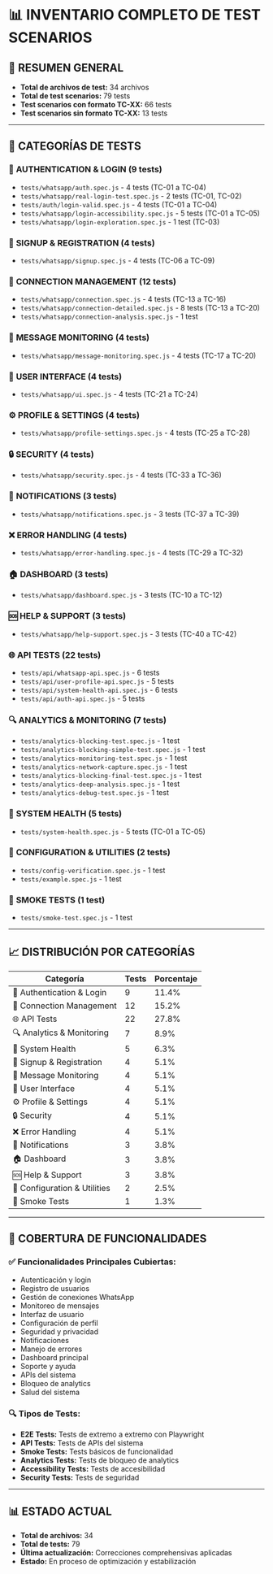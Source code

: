 # 📊 INVENTARIO COMPLETO DE TEST SCENARIOS

## 🎯 **RESUMEN GENERAL**
- **Total de archivos de test:** 34 archivos
- **Total de test scenarios:** 79 tests
- **Test scenarios con formato TC-XX:** 66 tests
- **Test scenarios sin formato TC-XX:** 13 tests

---

## 📁 **CATEGORÍAS DE TESTS**

### 🔐 **AUTHENTICATION & LOGIN (9 tests)**
- `tests/whatsapp/auth.spec.js` - 4 tests (TC-01 a TC-04)
- `tests/whatsapp/real-login-test.spec.js` - 2 tests (TC-01, TC-02)
- `tests/auth/login-valid.spec.js` - 4 tests (TC-01 a TC-04)
- `tests/whatsapp/login-accessibility.spec.js` - 5 tests (TC-01 a TC-05)
- `tests/whatsapp/login-exploration.spec.js` - 1 test (TC-03)

### 📝 **SIGNUP & REGISTRATION (4 tests)**
- `tests/whatsapp/signup.spec.js` - 4 tests (TC-06 a TC-09)

### 🔗 **CONNECTION MANAGEMENT (12 tests)**
- `tests/whatsapp/connection.spec.js` - 4 tests (TC-13 a TC-16)
- `tests/whatsapp/connection-detailed.spec.js` - 8 tests (TC-13 a TC-20)
- `tests/whatsapp/connection-analysis.spec.js` - 1 test

### 📱 **MESSAGE MONITORING (4 tests)**
- `tests/whatsapp/message-monitoring.spec.js` - 4 tests (TC-17 a TC-20)

### 🎨 **USER INTERFACE (4 tests)**
- `tests/whatsapp/ui.spec.js` - 4 tests (TC-21 a TC-24)

### ⚙️ **PROFILE & SETTINGS (4 tests)**
- `tests/whatsapp/profile-settings.spec.js` - 4 tests (TC-25 a TC-28)

### 🔒 **SECURITY (4 tests)**
- `tests/whatsapp/security.spec.js` - 4 tests (TC-33 a TC-36)

### 🔔 **NOTIFICATIONS (3 tests)**
- `tests/whatsapp/notifications.spec.js` - 3 tests (TC-37 a TC-39)

### ❌ **ERROR HANDLING (4 tests)**
- `tests/whatsapp/error-handling.spec.js` - 4 tests (TC-29 a TC-32)

### 🏠 **DASHBOARD (3 tests)**
- `tests/whatsapp/dashboard.spec.js` - 3 tests (TC-10 a TC-12)

### 🆘 **HELP & SUPPORT (3 tests)**
- `tests/whatsapp/help-support.spec.js` - 3 tests (TC-40 a TC-42)

### 🌐 **API TESTS (22 tests)**
- `tests/api/whatsapp-api.spec.js` - 6 tests
- `tests/api/user-profile-api.spec.js` - 5 tests
- `tests/api/system-health-api.spec.js` - 6 tests
- `tests/api/auth-api.spec.js` - 5 tests

### 🔍 **ANALYTICS & MONITORING (7 tests)**
- `tests/analytics-blocking-test.spec.js` - 1 test
- `tests/analytics-blocking-simple-test.spec.js` - 1 test
- `tests/analytics-monitoring-test.spec.js` - 1 test
- `tests/analytics-network-capture.spec.js` - 1 test
- `tests/analytics-blocking-final-test.spec.js` - 1 test
- `tests/analytics-deep-analysis.spec.js` - 1 test
- `tests/analytics-debug-test.spec.js` - 1 test

### 🏥 **SYSTEM HEALTH (5 tests)**
- `tests/system-health.spec.js` - 5 tests (TC-01 a TC-05)

### 🔧 **CONFIGURATION & UTILITIES (2 tests)**
- `tests/config-verification.spec.js` - 1 test
- `tests/example.spec.js` - 1 test

### 💨 **SMOKE TESTS (1 test)**
- `tests/smoke-test.spec.js` - 1 test

---

## 📈 **DISTRIBUCIÓN POR CATEGORÍAS**

| Categoría | Tests | Porcentaje |
|-----------|-------|------------|
| 🔐 Authentication & Login | 9 | 11.4% |
| 🔗 Connection Management | 12 | 15.2% |
| 🌐 API Tests | 22 | 27.8% |
| 🔍 Analytics & Monitoring | 7 | 8.9% |
| 🏥 System Health | 5 | 6.3% |
| 📝 Signup & Registration | 4 | 5.1% |
| 📱 Message Monitoring | 4 | 5.1% |
| 🎨 User Interface | 4 | 5.1% |
| ⚙️ Profile & Settings | 4 | 5.1% |
| 🔒 Security | 4 | 5.1% |
| ❌ Error Handling | 4 | 5.1% |
| 🔔 Notifications | 3 | 3.8% |
| 🏠 Dashboard | 3 | 3.8% |
| 🆘 Help & Support | 3 | 3.8% |
| 🔧 Configuration & Utilities | 2 | 2.5% |
| 💨 Smoke Tests | 1 | 1.3% |

---

## 🎯 **COBERTURA DE FUNCIONALIDADES**

### ✅ **Funcionalidades Principales Cubiertas:**
- Autenticación y login
- Registro de usuarios
- Gestión de conexiones WhatsApp
- Monitoreo de mensajes
- Interfaz de usuario
- Configuración de perfil
- Seguridad y privacidad
- Notificaciones
- Manejo de errores
- Dashboard principal
- Soporte y ayuda
- APIs del sistema
- Bloqueo de analytics
- Salud del sistema

### 🔍 **Tipos de Tests:**
- **E2E Tests:** Tests de extremo a extremo con Playwright
- **API Tests:** Tests de APIs del sistema
- **Smoke Tests:** Tests básicos de funcionalidad
- **Analytics Tests:** Tests de bloqueo de analytics
- **Accessibility Tests:** Tests de accesibilidad
- **Security Tests:** Tests de seguridad

---

## 📊 **ESTADO ACTUAL**
- **Total de archivos:** 34
- **Total de tests:** 79
- **Última actualización:** Correcciones comprehensivas aplicadas
- **Estado:** En proceso de optimización y estabilización

